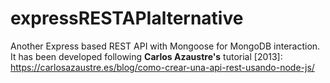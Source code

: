 # expressRESTAPIalternative
Another Express based REST API with Mongoose for MongoDB interaction. It has been developed following **Carlos Azaustre's** tutorial [2013]: https://carlosazaustre.es/blog/como-crear-una-api-rest-usando-node-js/
 
